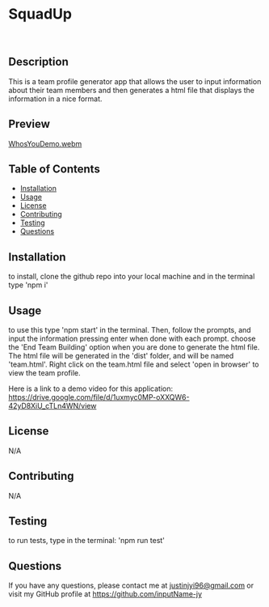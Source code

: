   # SquadUp
  <br>
  
  ## Description
  This is a team profile generator app that allows the user to input information about their team members and then generates a html file that displays the information in a nice format.

  ## Preview
  [WhosYouDemo.webm](https://user-images.githubusercontent.com/118019526/219825894-c95f20e9-f4ad-4dff-9f0d-97ba011d98c8.webm)


  ## Table of Contents
  - [Installation](#installation)
  - [Usage](#usage)
  - [License](#license)
  - [Contributing](#contributing)
  - [Testing](#testing)
  - [Questions](#questions)

  ## Installation
  to install, clone the github repo into your local machine and in the terminal type 'npm i'

  ## Usage
  to use this type 'npm start' in the terminal.
  Then, follow the prompts, and input the information pressing enter when done with each prompt.
  choose the 'End Team Building' option when you are done to generate the html file.
  The html file will be generated in the 'dist' folder, and will be named 'team.html'.
  Right click on the team.html file and select 'open in browser' to view the team profile.

  Here is a link to a demo video for this application: 
  https://drive.google.com/file/d/1uxmyc0MP-oXXQW6-42yD8XiU_cTLn4WN/view
 

  ## License
  N/A

  ## Contributing
  N/A

  ## Testing
  to run tests, type in the terminal: 'npm run test'

  ## Questions
  If you have any questions, please contact me at [justinjyi96@gmail.com](mailto:justinjyi96@gmail.com)
  or visit my GitHub profile at https://github.com/inputName-jy
